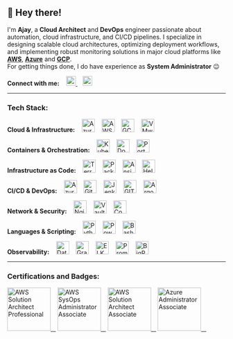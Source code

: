 ## 👋 Hey there! 

I'm **Ajay**, a **Cloud Architect** and **DevOps** engineer passionate about automation, cloud infrastructure, and CI/CD pipelines. I specialize in designing scalable cloud architectures, optimizing deployment workflows, and implementing robust monitoring solutions in major cloud platforms like **[AWS][aws]**, **[Azure][azure]** and **[GCP][gcp]**.
<br />
For getting things done, I do have experience as **System Administrator** :wink:

<p align="left">
  <strong>Connect with me:</strong> &nbsp;&nbsp;
  <a href="https://www.linkedin.com/in/ajaynaidujami" target="_blank">
    <img alt="AjayNaiduJami | LinkedIn" width="22px" src="https://img.icons8.com/color/48/linkedin.png" />
  </a>
  &nbsp;&nbsp;
  <a href="https://twitter.com/AjayNaidu_J" target="_blank">
    <img alt="AjayNaiduJami | Twitter" width="22px" src="https://img.icons8.com/ios/50/twitterx--v2.png" />
  </a>
</p>

---

### Tech Stack: 
<p align="left">
  <strong>Cloud & Infrastructure:</strong> &nbsp;&nbsp;
  <img alt="Azure" width="30px" src="https://img.icons8.com/color/48/000000/azure-1.png" /> &nbsp;&nbsp;
  <img alt="AWS" width="30px" src="https://img.icons8.com/color/48/000000/amazon-web-services.png" /> &nbsp;&nbsp;
  <img alt="GCP" width="30px" src="https://img.icons8.com/color/48/google-cloud.png" /> &nbsp;&nbsp;
  <img alt="VMware" width="30px" src="https://img.icons8.com/color/48/vmware.png" />
</p>
 
<p align="left">
  <strong>Containers & Orchestration:</strong> &nbsp;&nbsp;
  <img  alt="Kubernetes" width="30px" src="https://img.icons8.com/color/48/kubernetes.png" /> &nbsp;&nbsp;
  <img  alt="Docker" width="30px" src="https://img.icons8.com/fluency/48/docker.png" /> &nbsp;&nbsp;
  <img  alt="Portainer" width="30px" src="https://icon.icepanel.io/Technology/svg/Portainer.svg" />
</p>
 
<p align="left">
  <strong>Infrastructure as Code:</strong> &nbsp;&nbsp;
  <img  alt="Terraform" width="30px" src="https://img.icons8.com/color/48/terraform.png" /> &nbsp;&nbsp;
  <img  alt="Packerx" width="30px" src="https://www.svgrepo.com/show/448247/packer.svg" /> &nbsp;&nbsp;
  <img  alt="Ansible" width="30px" src="https://img.icons8.com/color/48/ansible.png" /> &nbsp;&nbsp;
  <img  alt="Helm" width="30px" src="https://www.svgrepo.com/show/448231/helm.svg" />
</p>
 
<p align="left">
  <strong>CI/CD & DevOps:</strong> &nbsp;&nbsp;
  <img  alt="Azure DevOps" width="30px" src="https://img.icons8.com/external-tal-revivo-color-tal-revivo/24/external-development-experience-through-the-native-integrations-of-azure-with-visual-studio-logo-color-tal-revivo.png" /> &nbsp;&nbsp;
  <img  alt="GitLab" width="30px" src="https://img.icons8.com/color/48/000000/gitlab.png" /> &nbsp;&nbsp;
  <img  alt="Jenkins" width="30px" src="https://img.icons8.com/color/48/jenkins.png" /> &nbsp;&nbsp;
  <img  alt="GIT" width="30px" src="https://img.icons8.com/color/48/git.png" /> &nbsp;&nbsp;
  <img alt="ArgoCD" width="30px" src="https://argo-cd.readthedocs.io/en/stable/assets/logo.png" />
</p>

<p align="left">
  <strong>Network & Security:</strong> &nbsp;&nbsp;
  <img  alt="Nginx" width="30px" src="https://img.icons8.com/color/48/nginx.png" /> &nbsp;&nbsp;
  <img  alt="Vault" width="30px" src="https://www.svgrepo.com/show/448256/vault.svg" /> &nbsp;&nbsp;
  <img  alt="Consul" width="30px" src="https://www.svgrepo.com/show/448216/consul.svg" /> &nbsp;&nbsp;
</p>

<p align="left">
  <strong>Languages & Scripting:</strong> &nbsp;&nbsp;
  <img  alt="Python" width="30px" src="https://img.icons8.com/color/72/python.png" /> &nbsp;&nbsp;
  <img  alt="Powershell" width="30px" src="https://img.icons8.com/color/72/powershell.png" /> &nbsp;&nbsp;
  <img  alt="Bash" width="30px" src="https://img.icons8.com/plasticine/100/bash.png" />
</p>

<p align="left">
  <strong>Observability:</strong> &nbsp;&nbsp;
  <img  alt="Datadog" width="30px" src="https://www.svgrepo.com/show/448219/datadog.svg" /> &nbsp;&nbsp;
  <img  alt="Grafana" width="30px" src="https://img.icons8.com/fluency/48/grafana.png" /> &nbsp;&nbsp;
  <img  alt="ELK Stack" width="30px" src="https://cdn.freebiesupply.com/logos/large/2x/elastic-stack-logo-png-transparent.png" /> &nbsp;&nbsp;
  <img alt="Prometheus" width="30px" src="https://img.icons8.com/color/48/prometheus-app.png" /> &nbsp;&nbsp;
  <img alt="BigPanda" width="30px" src="https://www.svgrepo.com/show/353484/bigpanda.svg" />
</p>

---

### Certifications and Badges:

<a href="https://www.credly.com/badges/2a8293c9-7112-4bd5-b4a5-a7971d6ff64f/public_url" target="_blank"><img src="https://d1.awsstatic.com/training-and-certification/certification-badges/AWS-Certified-Solutions-Architect-Professional_badge.69d82ff1b2861e1089539ebba906c70b011b928a.png" alt="AWS Solution Architect Professional" width="100" height="100" /> &nbsp;&nbsp;</a>
<a href="https://www.credly.com/badges/08ae259b-9201-4ad6-9f62-126a886f13de/public_url" target="_blank"><img src="https://d1.awsstatic.com/training-and-certification/certification-badges/AWS-Certified-SysOps-Administrator-Associate_badge.c3586b02748654fb588633314dd66a1d6841893b.png" alt="AWS SysOps Administrator Associate" width="100" height="100" /> &nbsp;&nbsp;</a>
<a href="https://www.credly.com/badges/8d73c75f-a5ac-422b-a8fd-164b2dc91c2c/public_url" target="_blank"><img src="https://d1.awsstatic.com/training-and-certification/certification-badges/AWS-Certified-Solutions-Architect-Associate_badge.3419559c682629072f1eb968d59dea0741772c0f.png" alt="AWS Solution Architect Associate" width="100" height="100" /> &nbsp;&nbsp;</a>
<a href="https://www.credly.com/badges/25f6a465-b4d1-4c85-a5bc-8503702940e0/public_url" target="_blank"><img src="https://images.youracclaim.com/size/220x220/images/336eebfc-0ac3-4553-9a67-b402f491f185/azure-administrator-associate-600x600.png" alt="Azure Administrator Associate" width="100" height="100" /> &nbsp;&nbsp;</a>

<br />

[aws]: https://aws.amazon.com/
[azure]: https://portal.azure.com/
[gcp]: https://console.cloud.google.com/
[job]: https://welcome.epam.in/
[facebook]: https://facebook.com/ajaynaidu.j
[instagram]: https://instagram.com/ajay_naidu_j
[linkedin]: https://linkedin.com/in/ajaynaiduj
[aws-cert]: https://www.youracclaim.com/badges/8d73c75f-a5ac-422b-a8fd-164b2dc91c2c/public_url
